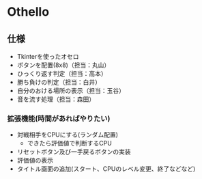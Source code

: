 # Othello
## 仕様
- Tkinterを使ったオセロ
- ボタンを配置(8x8)（担当：丸山）
- ひっくり返す判定（担当：高本）
- 勝ち負けの判定（担当：白井）
- 自分のおける場所の表示（担当：玉谷）
- 音を流す処理（担当：森田）

### 拡張機能(時間があればやりたい)
 - 対戦相手をCPUにする(ランダム配置)
   - できたら評価値で判断するCPU
 - リセットボタン及び一手戻るボタンの実装
 - 評価値の表示
 - タイトル画面の追加(スタート、CPUのレベル変更、終了などなど)
